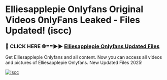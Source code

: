 # Elliesapplepie Onlyfans Original Videos 0nlyFans Leaked - Files Updated! (iscc)

<h3>🔴 CLICK HERE 🌐==►► <a href="https://tinyurl.com/ehrbuxhb" rel="nofollow">Elliesapplepie Onlyfans Updated Files</a></h3>

Get Elliesapplepie Onlyfans and all content. Now you can access all videos and pictures of Elliesapplepie Onlyfans. New Updated Files 2025!

[![iscc](https://i.imgur.com/lVYEuWS.gif)](https://tinyurl.com/ehrbuxhb)
